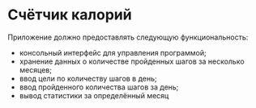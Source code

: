 # Счётчик калорий
Приложение должно предоставлять следующую функциональность:
 - консольный интерфейс для управления программой;
 - хранение данных о количестве пройденных шагов за несколько месяцев;
 - ввод цели по количеству шагов в день;
 - ввод пройденного количества шагов за день;
 - вывод статистики за определённый месяц
